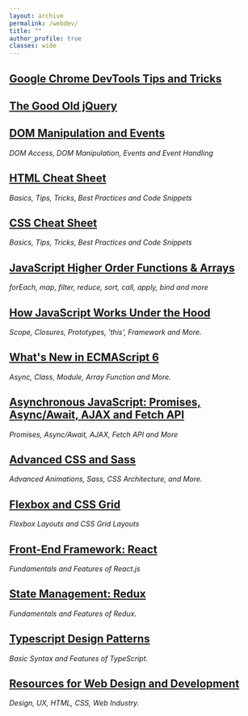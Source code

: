 ```yaml
---
layout: archive
permalink: /webdev/
title: ""
author_profile: true
classes: wide
---
```


## [Google Chrome DevTools Tips and Tricks](../_posts/2020-4-27-devTool.md)

## [The Good Old jQuery](../_posts/2020-04-26-jQuery.md)

## [DOM Manipulation and Events](../_posts/2019-09-10-dom.md)

_DOM Access, DOM Manipulation, Events and Event Handling_

## [HTML Cheat Sheet](../_posts/2020-01-20-htmlcs.md)

_Basics, Tips, Tricks, Best Practices and Code Snippets_

## [CSS Cheat Sheet](../_posts/2020-01-30-csscs.md)

_Basics, Tips, Tricks, Best Practices and Code Snippets_

## [JavaScript Higher Order Functions & Arrays](../_posts/2019-09-12-jsf.md)

_forEach, map, filter, reduce, sort, call, apply, bind and more_

## [How JavaScript Works Under the Hood](../_posts/2020-01-12-jsunderhood.md)

_Scope, Closures, Prototypes, 'this', Framework and More._

## [What's New in ECMAScript 6](../_posts/2019-09-10-es6.md)

_Async, Class, Module, Array Function and More._

## [Asynchronous JavaScript: Promises, Async/Await, AJAX and Fetch API](../_posts/2019-09-16-asyjs.md)

_Promises, Async/Await, AJAX, Fetch API and More_

## [Advanced CSS and Sass](../_posts/2020-01-25-sass.md)

_Advanced Animations, Sass, CSS Architecture, and More._

## [Flexbox and CSS Grid](../_posts/2020-01-30-flexgrid.md)

_Flexbox Layouts and CSS Grid Layouts_

## [Front-End Framework: React](../_posts/2019-10-06-react.md)

_Fundamentals and Features of React.js_

## [State Management: Redux](../_posts/2020-01-25-redux.md)

_Fundamentals and Features of Redux._

## [Typescript Design Patterns](../_posts/2019-12-02-TypeScript.md)

_Basic Syntax and Features of TypeScript._

## [Resources for Web Design and Development](../_posts/2019-10-03-resources.md)

_Design, UX, HTML, CSS, Web Industry._

<!--
## [Algorithms and Data Structure in JavaScript](../_posts/2019-09-14-algodata.md)
*Some of the Most Common Coding Interview Questions.*
-->
